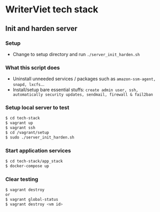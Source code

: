 # WriterViet tech stack

## Init and harden server

### Setup

- Change to setup directory and run `./server_init_harden.sh`

### What this script does

- Uninstall unneeded services / packages such as `amazon-ssm-agent, snapd, lxcfs`...
- Install/setup bare essential stuffs: `create admin user, ssh, automatically security updates, sendmail, firewall & fail2ban`

### Setup local server to test

```bash
$ cd tech-stack
$ vagrant up
$ vagrant ssh
$ cd /vagrant/setup
$ sudo ./server_init_harden.sh
```

### Start application services

```bash
$ cd tech-stack/app_stack
$ docker-compose up
```

### Clear testing

```bash
$ vagrant destroy
or
$ vagrant global-status
$ vagrant destroy <vm id>
```

